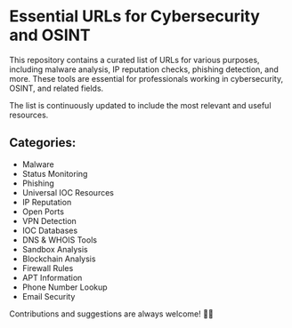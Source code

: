 # Essential URLs for Cybersecurity and OSINT

This repository contains a curated list of URLs for various purposes, including malware analysis, IP reputation checks, phishing detection, and more. These tools are essential for professionals working in cybersecurity, OSINT, and related fields.

The list is continuously updated to include the most relevant and useful resources.

## Categories:
- Malware
- Status Monitoring
- Phishing
- Universal IOC Resources
- IP Reputation
- Open Ports
- VPN Detection
- IOC Databases
- DNS & WHOIS Tools
- Sandbox Analysis
- Blockchain Analysis
- Firewall Rules
- APT Information
- Phone Number Lookup
- Email Security

Contributions and suggestions are always welcome! :rocket::smile:
